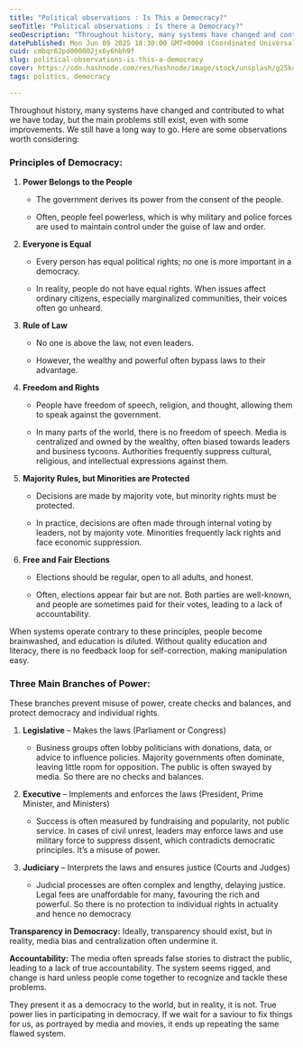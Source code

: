 ```yaml
---
title: "Political observations : Is This a Democracy?"
seoTitle: "Political observations : Is there a Democracy?"
seoDescription: "Throughout history, many systems have changed and contributed to what we have today is called Democracy. My observations based on it's principles."
datePublished: Mon Jun 09 2025 18:30:00 GMT+0000 (Coordinated Universal Time)
cuid: cmbqr62pd000002jx6y6hbh9f
slug: political-observations-is-this-a-democracy
cover: https://cdn.hashnode.com/res/hashnode/image/stock/unsplash/g25k43O8_wk/upload/36aa825dff36b70471e76207ed71583b.jpeg
tags: politics, democracy

---
```


Throughout history, many systems have changed and contributed to what we have today, but the main problems still exist, even with some improvements. We still have a long way to go. Here are some observations worth considering:

### Principles of Democracy:

1. **Power Belongs to the People**
    
    * The government derives its power from the consent of the people.
        
    * Often, people feel powerless, which is why military and police forces are used to maintain control under the guise of law and order.
        
2. **Everyone is Equal**
    
    * Every person has equal political rights; no one is more important in a democracy.
        
    * In reality, people do not have equal rights. When issues affect ordinary citizens, especially marginalized communities, their voices often go unheard.
        
3. **Rule of Law**
    
    * No one is above the law, not even leaders.
        
    * However, the wealthy and powerful often bypass laws to their advantage.
        
4. **Freedom and Rights**
    
    * People have freedom of speech, religion, and thought, allowing them to speak against the government.
        
    * In many parts of the world, there is no freedom of speech. Media is centralized and owned by the wealthy, often biased towards leaders and business tycoons. Authorities frequently suppress cultural, religious, and intellectual expressions against them.
        
5. **Majority Rules, but Minorities are Protected**
    
    * Decisions are made by majority vote, but minority rights must be protected.
        
    * In practice, decisions are often made through internal voting by leaders, not by majority vote. Minorities frequently lack rights and face economic suppression.
        
6. **Free and Fair Elections**
    
    * Elections should be regular, open to all adults, and honest.
        
    * Often, elections appear fair but are not. Both parties are well-known, and people are sometimes paid for their votes, leading to a lack of accountability.
        

When systems operate contrary to these principles, people become brainwashed, and education is diluted. Without quality education and literacy, there is no feedback loop for self-correction, making manipulation easy.

### Three Main Branches of Power:

These branches prevent misuse of power, create checks and balances, and protect democracy and individual rights.

1. **Legislative** – Makes the laws (Parliament or Congress)
    
    * Business groups often lobby politicians with donations, data, or advice to influence policies. Majority governments often dominate, leaving little room for opposition. The public is often swayed by media. So there are no checks and balances.
        
2. **Executive** – Implements and enforces the laws (President, Prime Minister, and Ministers)
    
    * Success is often measured by fundraising and popularity, not public service. In cases of civil unrest, leaders may enforce laws and use military force to suppress dissent, which contradicts democratic principles. It’s a misuse of power.
        
3. **Judiciary** – Interprets the laws and ensures justice (Courts and Judges)
    
    * Judicial processes are often complex and lengthy, delaying justice. Legal fees are unaffordable for many, favouring the rich and powerful. So there is no protection to individual rights in actuality and hence no democracy
        

**Transparency in Democracy:** Ideally, transparency should exist, but in reality, media bias and centralization often undermine it.

**Accountability:** The media often spreads false stories to distract the public, leading to a lack of true accountability. The system seems rigged, and change is hard unless people come together to recognize and tackle these problems.

They present it as a democracy to the world, but in reality, it is not. True power lies in participating in democracy. If we wait for a saviour to fix things for us, as portrayed by media and movies, it ends up repeating the same flawed system.